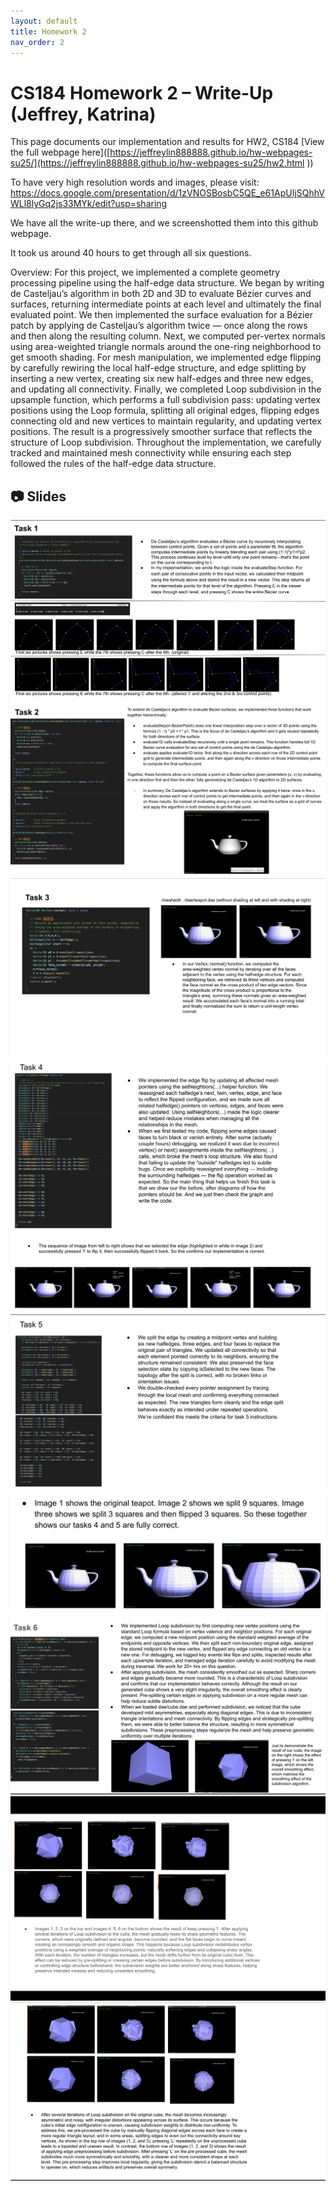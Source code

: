```yaml
---
layout: default
title: Homework 2
nav_order: 2
---
```


# CS184 Homework 2 – Write-Up (Jeffrey, Katrina)

This page documents our implementation and results for HW2, CS184
[View the full webpage here]([https://jeffreylin888888.github.io/hw-webpages-su25/](https://jeffreylin888888.github.io/hw-webpages-su25/hw2.html
))




To have very high resolution words and images, please visit: https://docs.google.com/presentation/d/1zVNOSBosbC5QE_e61ApUIjSQhhVWLl8lyGq2js33MYk/edit?usp=sharing

We have all the write-up there, and we screenshotted them into this github webpage.

It took us around 40 hours to get through all six questions. 

Overview: For this project, we implemented a complete geometry processing pipeline using the half-edge data structure. We began by writing de Casteljau’s algorithm in both 2D and 3D to evaluate Bézier curves and surfaces, returning intermediate points at each level and ultimately the final evaluated point. We then implemented the surface evaluation for a Bézier patch by applying de Casteljau’s algorithm twice — once along the rows and then along the resulting column. Next, we computed per-vertex normals using area-weighted triangle normals around the one-ring neighborhood to get smooth shading. For mesh manipulation, we implemented edge flipping by carefully rewiring the local half-edge structure, and edge splitting by inserting a new vertex, creating six new half-edges and three new edges, and updating all connectivity. Finally, we completed Loop subdivision in the upsample function, which performs a full subdivision pass: updating vertex positions using the Loop formula, splitting all original edges, flipping edges connecting old and new vertices to maintain regularity, and updating vertex positions. The result is a progressively smoother surface that reflects the structure of Loop subdivision. Throughout the implementation, we carefully tracked and maintained mesh connectivity while ensuring each step followed the rules of the half-edge data structure.



## 📷 Slides

![Slide 1](assets/slide1.png)  
![Slide 2](assets/slide2.png)  
![Slide 3](assets/slide3.png)  
![Slide 4](assets/slide4.png)  
![Slide 5](assets/slide5.png)  
![Slide 6](assets/slide6.png)  
![Slide 7](assets/slide7.png)  
![Slide 8](assets/slide8.png)
![Slide 7](assets/9.png)  
![Slide 8](assets/10.png)

